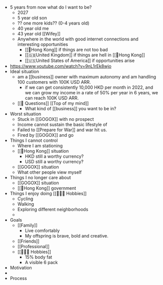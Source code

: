 - 5 years from now what do I want to be? 
    - 2027
    - 5 year old son
    - ?? one more kids?? (0-4 years old)
    - 40 year old me
    - 43 year old [[Wifey]]
    - Anywhere in the world with good internet connections and interesting opportunities
        - [[🏴Hong Kong]] if things are not too bad
        - [[🇬🇧United Kingdom]] if things are hell in [[🏴Hong Kong]]
        - [[🇺🇸United States of America]] if opportunities arise
- https://www.youtube.com/watch?v=9nL1rEk8wjo
- Ideal situation
    - am a [[business]] owner with maximum autonomy and am handling 100 customers with 100K USD ARR.
        - if we can get consistently 10,000 HKD per month in 2022, and we can grow my income in a rate of 50% per year in 6 years, we can reach 100K USD ARR.
    - [[🤔 Questions]] [[Top of my mind]]
        - What kind of [[business]] you want to be in?
- Worst situation
    - Stuck in [[GOGOX]] with no prospect
    - Income cannot sustain the basic lifestyle of 
    - Failed to [[Prepare for War]] and war hit us.
    - Fired by [[GOGOX]] and go 
- Things I cannot control
    - Where I am stationing
    - [[🏴Hong Kong]] situation
        - HKD still a worthy currency?
        - USD still a worthy currency?
    - [[GOGOX]] situation
    - What other people view myself
- Things I no longer care about
    - [[GOGOX]] situation
    - [[🏴Hong Kong]] government
- Things I enjoy doing [[🚴🏻‍♂️ Hobbies]]
    - Cycling
    - Walking
    - Exploring different neighborhoods
    - 
- Goals
    - [[Family]]
        - Live comfortably
        - My offspring is brave, bold and creative.
    - [[Friends]]
    - [[Professional]]
    - [[🚴🏻‍♂️ Hobbies]]
        - 15% body fat
        - A visible 6 pack
- Motivation
- 
- Process

